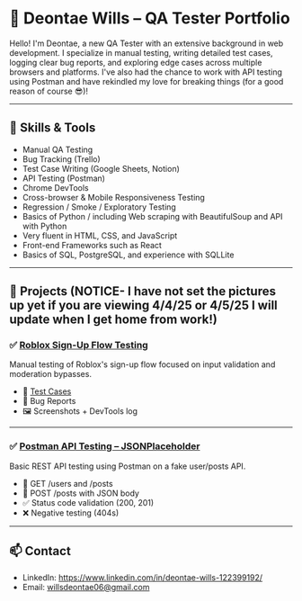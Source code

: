 # 🧪 Deontae Wills – QA Tester Portfolio

Hello! I'm Deontae, a new QA Tester with an extensive background in web development. I specialize in manual testing, writing detailed test cases, logging clear bug reports, and exploring edge cases across multiple browsers and platforms. I've also had the chance to work with API testing using Postman and have rekindled my love for breaking things (for a good reason of course 😎)!

---

## 🔧 Skills & Tools

- Manual QA Testing
- Bug Tracking (Trello)
- Test Case Writing (Google Sheets, Notion)
- API Testing (Postman)
- Chrome DevTools
- Cross-browser & Mobile Responsiveness Testing
- Regression / Smoke / Exploratory Testing
- Basics of Python / including Web scraping with BeautifulSoup and API with Python
- Very fluent in HTML, CSS, and JavaScript
- Front-end Frameworks such as React
- Basics of SQL, PostgreSQL, and experience with SQLLite

---

## 📁 Projects (NOTICE- I have not set the pictures up yet if you are viewing 4/4/25 or 4/5/25 I will update when I get home from work!)

### ✅ [Roblox Sign-Up Flow Testing]()
Manual testing of Roblox's sign-up flow focused on input validation and moderation bypasses.

- 🔹 [Test Cases](https://docs.google.com/document/d/1EOR376mY2_l3Gm3qJvyiKrVdPYfsXU88i8M2_Tm9uRQ/edit?usp=sharing)
- 🐞 Bug Reports
- 🖼️ Screenshots + DevTools log

---

### ✅ [Postman API Testing – JSONPlaceholder]()
Basic REST API testing using Postman on a fake user/posts API.

- 🔹 GET /users and /posts
- 🔹 POST /posts with JSON body
- ✅ Status code validation (200, 201)
- ❌ Negative testing (404s)

---

## 📫 Contact

- LinkedIn: https://www.linkedin.com/in/deontae-wills-122399192/
- Email: willsdeontae06@gmail.com
